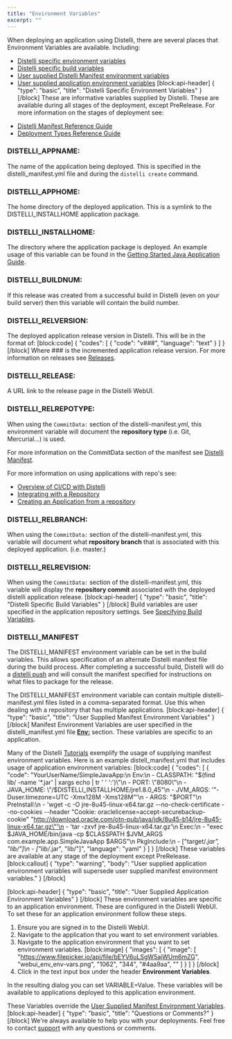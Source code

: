 ```yaml
---
title: "Environment Variables"
excerpt: ""
---
```

When deploying an application using Distelli, there are several places that Environment Variables are available. Including:

- [Distelli specific environment variables](#distelli-specific-environment-variables)
- [Distelli specific build variables](#distelli-specific-build-variables)
- [User supplied Distelli Manifest environment variables](#user-supplied-manifest-environment-variables)
- [User supplied application environment variables](#user-supplied-application-environment-variables) 
[block:api-header]
{
  "type": "basic",
  "title": "Distelli Specific Environment Variables"
}
[/block]
These are informative variables supplied by Distelli. These are available during all stages of the deployment, except PreRelease. For more information on the stages of deployment see:
* [Distelli Manifest Reference Guide](doc:distelli-manifest)
* [Deployment Types Reference Guide](doc:deployment-types)

### DISTELLI_APPNAME:
The name of the application being deployed. This is specified in the distelli_manifest.yml file and during the `distelli create` command.

### DISTELLI_APPHOME:
The home directory of the deployed application. This is a symlink to the DISTELLI_INSTALLHOME application package.

### DISTELLI_INSTALLHOME:
 The directory where the application package is deployed. An example usage of this variable can be found in the [Getting Started Java Application Guide](https://www.distelli.com/docs/getting-started/java-ubuntu).

### DISTELLI_BUILDNUM:
If this release was created from a successful build in Distelli (even on your build server) then this variable will contain the build number.

### DISTELLI_RELVERSION:
The deployed application release version in Distelli. This will be in the format of:
[block:code]
{
  "codes": [
    {
      "code": "v###",
      "language": "text"
    }
  ]
}
[/block]
Where ### is the incremented application release version. For more information on releases see [Releases](doc:releases).

### DISTELLI_RELEASE:
A URL link to the release page in the Distelli WebUI.

### DISTELLI_RELREPOTYPE:
When using the `CommitData:` section of the distelli-manifest.yml, this environment variable will document the **repository type** (i.e. Git, Mercurial...) is used. 

For more information on the CommitData section of the manifest see [Distelli Manifest](doc:distelli-manifest#commitdata).

For more information on using applications with repo's see:
* [Overview of CI/CD with Distelli](doc:overview-of-cicd-with-distelli) 
* [Integrating with a Repository](doc:integrating-with-a-repository) 
* [Creating an Application from a repository](creating-an-application-from-a-repository)

### DISTELLI_RELBRANCH:
When using the `CommitData:` section of the distelli-manifest.yml, this variable will document what **repository branch** that is associated with this deployed application. (i.e. master.)

### DISTELLI_RELREVISION:
When using the `CommitData:` section of the distelli-manifest.yml, this variable will display the **repository commit** associated with the deployed distelli application release.
[block:api-header]
{
  "type": "basic",
  "title": "Distelli Specific Build Variables"
}
[/block]
Build variables are user specified in the application repository settings. See [Specifying Build Variables](doc:specifying-build-variables).

### DISTELLI_MANIFEST

The DISTELLI_MANIFEST environment variable can be set in the build variables. This allows specification of an alternate Distelli manifest file during the build process. After completing a successful build, Distelli will do a [distelli push](doc:distelli-cli#push) and will consult the manifest specified for instructions on what files to package for the release.

The DISTELLI_MANIFEST environment variable can contain multiple distelli-manifest.yml files listed in a comma-separated format. Use this when dealing with a repository that has multiple applications.
[block:api-header]
{
  "type": "basic",
  "title": "User Supplied Manifest Environment Variables"
}
[/block]
Manifest Environment Variables are user specified in the distelli_manifest.yml file **[Env:](doc:distelli-manifest#env)** section. These variables are specific to an application.

Many of the Distelli [Tutorials](doc:tutorials-index)  exemplify the usage of supplying manifest environment variables. Here is an example distell_manifest.yml that includes usage of application environment variables:
[block:code]
{
  "codes": [
    {
      "code": "YourUserName/SimpleJavaApp:\n  Env:\n    - CLASSPATH: \"$(find lib/ -name '*.jar' | xargs echo | tr ' ' ':')\"\n    - PORT: \"8080\"\n    - JAVA_HOME: \"/$DISTELLI_INSTALLHOME/jre1.8.0_45\"\n    - JVM_ARGS: '\"-Duser.timezone=UTC -Xmx128M -Xms128M\"'\n    - ARGS: \"$PORT\"\n  PreInstall:\n    - 'wget -c -O jre-8u45-linux-x64.tar.gz --no-check-certificate --no-cookies --header \"Cookie: oraclelicense=accept-securebackup-cookie\" \"http://download.oracle.com/otn-pub/java/jdk/8u45-b14/jre-8u45-linux-x64.tar.gz\"'\n    - 'tar -zxvf jre-8u45-linux-x64.tar.gz'\n  Exec:\n    - \"exec $JAVA_HOME/bin/java -cp $CLASSPATH $JVM_ARGS com.example.app.SimpleJavaApp $ARGS\"\n  PkgInclude:\n    - [\"target/*.jar\", \"lib/\"]\n    - [\"lib/*.jar\", \"lib/\"]",
      "language": "yaml"
    }
  ]
}
[/block]
These variables are available at any stage of the deployment except PreRelease.
[block:callout]
{
  "type": "warning",
  "body": "User supplied application environment variables will supersede user supplied manifest environment variables."
}
[/block]

[block:api-header]
{
  "type": "basic",
  "title": "User Supplied Application Environment Variables"
}
[/block]
These environment variables are specific to an application environment. These are configured in the Distelli WebUI. To set these for an application environment follow these steps.

1. Ensure you are signed in to the Distelli WebUI.
2. Navigate to the application that you want to set environment variables.
3. Navigate to the application environment that you want to set environment variables.
[block:image]
{
  "images": [
    {
      "image": [
        "https://www.filepicker.io/api/file/bEYV6uLSgW5ajWUm6mZG",
        "webui_env_env-vars.png",
        "1062",
        "344",
        "#4aa9aa",
        ""
      ]
    }
  ]
}
[/block]
4. Click in the text input box under the header **Environment Variables**.

In the resulting dialog you can set VARIABLE=Value. These variables will be available to applications deployed to this application environment.

These Variables override the [User Supplied Manifest Environment Variables](#user-supplied-manifest-environment-variables).
[block:api-header]
{
  "type": "basic",
  "title": "Questions or Comments?"
}
[/block]
We're always available to help you with your deployments. Feel free to contact [support](http://www.distelli.com/support) with any questions or comments.